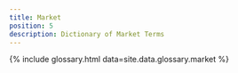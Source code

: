 ```yaml
---
title: Market
position: 5
description: Dictionary of Market Terms
---
```


{% include glossary.html data=site.data.glossary.market %}